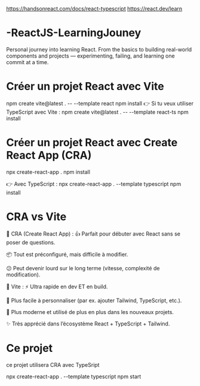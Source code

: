 https://handsonreact.com/docs/react-typescript
https://react.dev/learn

# -ReactJS-LearningJouney
Personal journey into learning React. From the basics to building real-world components and projects — experimenting, failing, and learning one commit at a time.

# Créer un projet React avec Vite
npm create vite@latest . -- --template react
npm install
👉 Si tu veux utiliser TypeScript avec Vite :
npm create vite@latest . -- --template react-ts
npm install

# Créer un projet React avec Create React App (CRA)
npx create-react-app .
npm install

👉 Avec TypeScript :
npx create-react-app . --template typescript
npm install

# CRA vs Vite

🔹 CRA (Create React App) :
👍 Parfait pour débuter avec React sans se poser de questions.

📦 Tout est préconfiguré, mais difficile à modifier.

😕 Peut devenir lourd sur le long terme (vitesse, complexité de modification).

🔸 Vite :
⚡ Ultra rapide en dev ET en build.

🔧 Plus facile à personnaliser (par ex. ajouter Tailwind, TypeScript, etc.).

🧪 Plus moderne et utilisé de plus en plus dans les nouveaux projets.

✨ Très apprécié dans l’écosystème React + TypeScript + Tailwind.

# Ce projet 
ce projet utilisera CRA avec TypeSript

npx create-react-app . --template typescript
npm start 